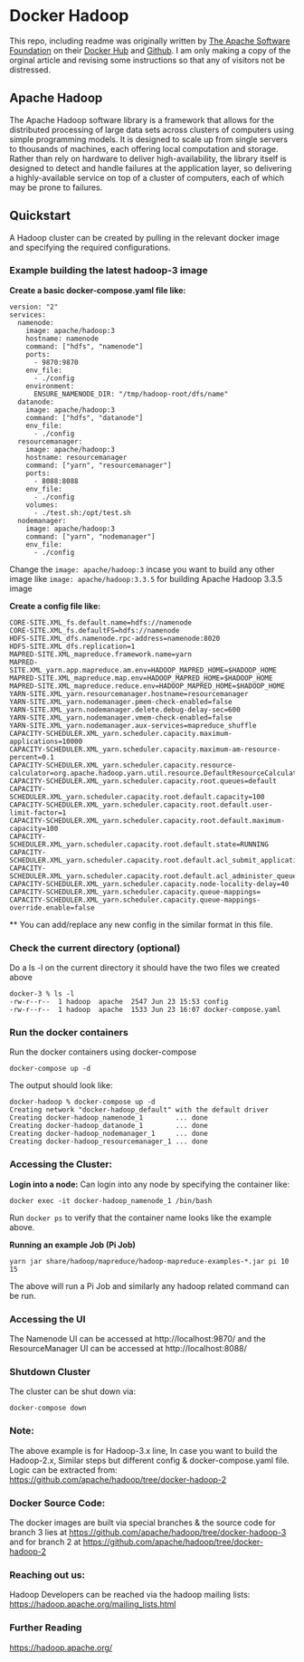# Docker Hadoop
This repo, including readme was originally written by [The Apache Software Foundation](https://hub.docker.com/u/apache) on their [Docker Hub](https://hub.docker.com/r/apache/hadoop) and [Github](https://github.com/apache/hadoop/tree/docker-hadoop-3). I am only making a copy of the orginal article and revising some instructions so that any of visitors not be distressed.

## Apache Hadoop
The Apache Hadoop software library is a framework that allows for the distributed processing of large data sets across clusters of computers using simple programming models. It is designed to scale up from single servers to thousands of machines, each offering local computation and storage. Rather than rely on hardware to deliver high-availability, the library itself is designed to detect and handle failures at the application layer, so delivering a highly-available service on top of a cluster of computers, each of which may be prone to failures.

## Quickstart
A Hadoop cluster can be created by pulling in the relevant docker image and specifying the required configurations.

### Example building the latest hadoop-3 image
**Create a basic docker-compose.yaml file like:**
```
version: "2"
services:
  namenode:
    image: apache/hadoop:3
    hostname: namenode
    command: ["hdfs", "namenode"]
    ports:
      - 9870:9870
    env_file:
      - ./config
    environment:
      ENSURE_NAMENODE_DIR: "/tmp/hadoop-root/dfs/name"
  datanode:
    image: apache/hadoop:3
    command: ["hdfs", "datanode"]
    env_file:
      - ./config      
  resourcemanager:
    image: apache/hadoop:3
    hostname: resourcemanager
    command: ["yarn", "resourcemanager"]
    ports:
      - 8088:8088
    env_file:
      - ./config
    volumes:
      - ./test.sh:/opt/test.sh
  nodemanager:
    image: apache/hadoop:3
    command: ["yarn", "nodemanager"]
    env_file:
      - ./config
```
Change the ```image: apache/hadoop:3``` incase you want to build any other image like ```image: apache/hadoop:3.3.5``` for building Apache Hadoop 3.3.5 image

**Create a config file like:**
```
CORE-SITE.XML_fs.default.name=hdfs://namenode
CORE-SITE.XML_fs.defaultFS=hdfs://namenode
HDFS-SITE.XML_dfs.namenode.rpc-address=namenode:8020
HDFS-SITE.XML_dfs.replication=1
MAPRED-SITE.XML_mapreduce.framework.name=yarn
MAPRED-SITE.XML_yarn.app.mapreduce.am.env=HADOOP_MAPRED_HOME=$HADOOP_HOME
MAPRED-SITE.XML_mapreduce.map.env=HADOOP_MAPRED_HOME=$HADOOP_HOME
MAPRED-SITE.XML_mapreduce.reduce.env=HADOOP_MAPRED_HOME=$HADOOP_HOME
YARN-SITE.XML_yarn.resourcemanager.hostname=resourcemanager
YARN-SITE.XML_yarn.nodemanager.pmem-check-enabled=false
YARN-SITE.XML_yarn.nodemanager.delete.debug-delay-sec=600
YARN-SITE.XML_yarn.nodemanager.vmem-check-enabled=false
YARN-SITE.XML_yarn.nodemanager.aux-services=mapreduce_shuffle
CAPACITY-SCHEDULER.XML_yarn.scheduler.capacity.maximum-applications=10000
CAPACITY-SCHEDULER.XML_yarn.scheduler.capacity.maximum-am-resource-percent=0.1
CAPACITY-SCHEDULER.XML_yarn.scheduler.capacity.resource-calculator=org.apache.hadoop.yarn.util.resource.DefaultResourceCalculator
CAPACITY-SCHEDULER.XML_yarn.scheduler.capacity.root.queues=default
CAPACITY-SCHEDULER.XML_yarn.scheduler.capacity.root.default.capacity=100
CAPACITY-SCHEDULER.XML_yarn.scheduler.capacity.root.default.user-limit-factor=1
CAPACITY-SCHEDULER.XML_yarn.scheduler.capacity.root.default.maximum-capacity=100
CAPACITY-SCHEDULER.XML_yarn.scheduler.capacity.root.default.state=RUNNING
CAPACITY-SCHEDULER.XML_yarn.scheduler.capacity.root.default.acl_submit_applications=*
CAPACITY-SCHEDULER.XML_yarn.scheduler.capacity.root.default.acl_administer_queue=*
CAPACITY-SCHEDULER.XML_yarn.scheduler.capacity.node-locality-delay=40
CAPACITY-SCHEDULER.XML_yarn.scheduler.capacity.queue-mappings=
CAPACITY-SCHEDULER.XML_yarn.scheduler.capacity.queue-mappings-override.enable=false
```
** You can add/replace any new config in the similar format in this file.

### Check the current directory (optional)
Do a ls -l on the current directory it should have the two files we created above
```
docker-3 % ls -l
-rw-r--r--  1 hadoop  apache  2547 Jun 23 15:53 config
-rw-r--r--  1 hadoop  apache  1533 Jun 23 16:07 docker-compose.yaml
```

### Run the docker containers
Run the docker containers using docker-compose
```
docker-compose up -d
```
The output should look like:
```
docker-hadoop % docker-compose up -d    
Creating network "docker-hadoop_default" with the default driver
Creating docker-hadoop_namenode_1        ... done
Creating docker-hadoop_datanode_1        ... done
Creating docker-hadoop_nodemanager_1     ... done
Creating docker-hadoop_resourcemanager_1 ... done
```

### Accessing the Cluster:
**Login into a node:**
Can login into any node by specifying the container like:
```
docker exec -it docker-hadoop_namenode_1 /bin/bash 
```
Run ```docker ps``` to verify that the container name looks like the example above.

**Running an example Job (Pi Job)**
```
yarn jar share/hadoop/mapreduce/hadoop-mapreduce-examples-*.jar pi 10 15
```
The above will run a Pi Job and similarly any hadoop related command can be run.

### Accessing the UI
The Namenode UI can be accessed at http://localhost:9870/ and the ResourceManager UI can be accessed at http://localhost:8088/

### Shutdown Cluster
The cluster can be shut down via:
```
docker-compose down
```

### Note:
The above example is for Hadoop-3.x line, In case you want to build the Hadoop-2.x, Similar steps but different config & docker-compose.yaml file. Logic can be extracted from: https://github.com/apache/hadoop/tree/docker-hadoop-2

### Docker Source Code:
The docker images are built via special branches & the source code for branch 3 lies at https://github.com/apache/hadoop/tree/docker-hadoop-3 and for branch 2 at https://github.com/apache/hadoop/tree/docker-hadoop-2

### Reaching out us:
Hadoop Developers can be reached via the hadoop mailing lists: https://hadoop.apache.org/mailing_lists.html

### Further Reading
https://hadoop.apache.org/